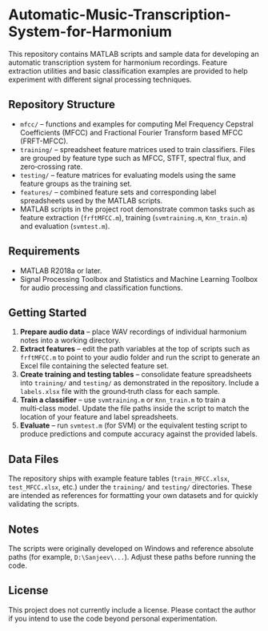 # Automatic-Music-Transcription-System-for-Harmonium

This repository contains MATLAB scripts and sample data for developing an automatic transcription system for harmonium recordings.  Feature extraction utilities and basic classification examples are provided to help experiment with different signal processing techniques.

## Repository Structure
- `mfcc/` – functions and examples for computing Mel Frequency Cepstral Coefficients (MFCC) and Fractional Fourier Transform based MFCC (FRFT-MFCC).
- `training/` – spreadsheet feature matrices used to train classifiers.  Files are grouped by feature type such as MFCC, STFT, spectral flux, and zero‑crossing rate.
- `testing/` – feature matrices for evaluating models using the same feature groups as the training set.
- `features/` – combined feature sets and corresponding label spreadsheets used by the MATLAB scripts.
- MATLAB scripts in the project root demonstrate common tasks such as feature extraction (`frftMFCC.m`), training (`svmtraining.m`, `Knn_train.m`) and evaluation (`svmtest.m`).

## Requirements
- MATLAB R2018a or later.
- Signal Processing Toolbox and Statistics and Machine Learning Toolbox for audio processing and classification functions.

## Getting Started
1. **Prepare audio data** – place WAV recordings of individual harmonium notes into a working directory.
2. **Extract features** – edit the path variables at the top of scripts such as `frftMFCC.m` to point to your audio folder and run the script to generate an Excel file containing the selected feature set.
3. **Create training and testing tables** – consolidate feature spreadsheets into `training/` and `testing/` as demonstrated in the repository.  Include a `labels.xlsx` file with the ground‑truth class for each sample.
4. **Train a classifier** – use `svmtraining.m` or `Knn_train.m` to train a multi‑class model.  Update the file paths inside the script to match the location of your feature and label spreadsheets.
5. **Evaluate** – run `svmtest.m` (for SVM) or the equivalent testing script to produce predictions and compute accuracy against the provided labels.

## Data Files
The repository ships with example feature tables (`train_MFCC.xlsx`, `test_MFCC.xlsx`, etc.) under the `training/` and `testing/` directories.  These are intended as references for formatting your own datasets and for quickly validating the scripts.

## Notes
The scripts were originally developed on Windows and reference absolute paths (for example, `D:\Sanjeev\...`).  Adjust these paths before running the code.

## License
This project does not currently include a license.  Please contact the author if you intend to use the code beyond personal experimentation.
